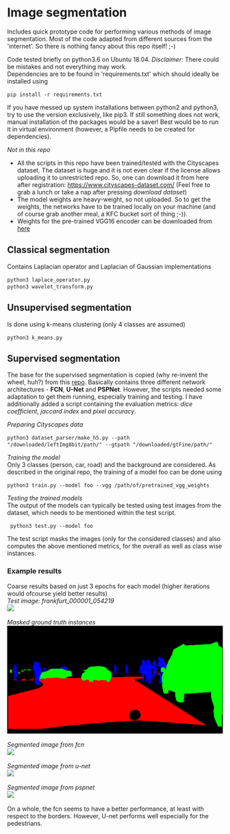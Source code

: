 # Image segmentation

Includes quick prototype code for performing various methods of image segmentation. Most of the code adapted from different sources from the 'internet'. So there is nothing fancy about this repo itself! ;-)

Code tested briefly on python3.6 on Ubuntu 18.04. *Disclaimer:* There could be mistakes and not everything may work. <br/>
Dependencies are to be found in 'requirements.txt' which should ideally be installed using 
```
pip install -r requirements.txt
```
If you have messed up system installations between python2 and python3, try to use the version exclusively, like pip3. If still something does not work, manual installation of the packages would be a saver! Best would be to run it in virtual environment (however, a Pipfile needs to be created for dependencies).

*Not in this repo*
- All the scripts in this repo have been trained/tested with the Cityscapes dataset. The dataset is huge and it is not even clear if the license allows uploading it to unrestricted repo. So, one can download it from here after registration: https://www.cityscapes-dataset.com/ (Feel free to grab a lunch or take a nap after pressing *download dataset*)
- The model weights are heavy-weight, so not uploaded. So to get the weights, the networks have to be trained locally on your machine (and of course grab another meal, a KFC bucket sort of thing ;-)).
- Weights for the pre-trained VGG16 encoder can be downloaded from [here](https://github.com/fchollet/deep-learning-models/releases/download/v0.1/vgg16_weights_tf_dim_ordering_tf_kernels_notop.h5)

## Classical segmentation
Contains Laplacian operator and Laplacian of Gaussian implementations
```
python3 laplace_operator.py
python3 wavelet_transform.py
```

## Unsupervised segmentation
Is done using k-means clustering (only 4 classes are assumed)
```
python3 k_means.py
```

## Supervised segmentation
The base for the supervised segmentation is copied (why re-invent the wheel, huh?) from this [repo](https://github.com/dhkim0225/keras-image-segmentation.git). Basically contains three different network architectures - **FCN**, **U-Net** and **PSPNet**. However, the scripts needed some adaptation to get them running, especially training and testing. I have additionally added a script containing the evaluation metrics: *dice coefficient*, *jaccard index* and *pixel accuracy*.

*Preparing Cityscapes data* <br/>
```
python3 dataset_parser/make_h5.py --path "/downloaded/leftImg8bit/path/" --gtpath "/downloaded/gtFine/path/"
```

*Training the model* <br/>
Only 3 classes (person, car, road) and the background are considered. As described in the original repo, the training of a model foo can be done using
```
python3 train.py --model foo --vgg /path/of/pretrained_vgg_weights
```

*Testing the trained models* <br/>
The output of the models can typically be tested using test images from the dataset, which needs to be mentioned within the test script.
```
 python3 test.py --model foo
 ```
 The test script masks the images (only for the considered classes) and also computes the above mentioned metrics, for the overall as well as class wise instances.
 
 ### Example results
 Coarse results based on just 3 epochs for each model (higher iterations would ofcourse yield better results) <br/>
 *Test image: frankfurt_000001_054219* <br/>
 ![](https://github.com/nageswag/segmentation/blob/feature/collective-code-for-segmentation-and-friends/supervised_segmentation/semantic_segmentation/supervised_seg_results/frankfurt_000001_054219_test_image.png)
 
  *Masked ground truth instances* <br/>
 ![](https://github.com/nageswag/segmentation/blob/main/supervised_segmentation/semantic_segmentation/supervised_seg_results/frankfurt_000001_054219_gt_color.png)
 
 *Segmented image from fcn* <br/>
 ![](https://github.com/nageswag/segmentation/blob/feature/collective-code-for-segmentation-and-friends/supervised_segmentation/semantic_segmentation/supervised_seg_results/frankfurt_000001_054219_fcn_res_color.png)
 
 *Segmented image from u-net* <br/>
 ![](https://github.com/nageswag/segmentation/blob/feature/collective-code-for-segmentation-and-friends/supervised_segmentation/semantic_segmentation/supervised_seg_results/frankfurt_000001_054219_unet_res_color.png)
 
 *Segmented image from pspnet* <br/>
 ![](https://github.com/nageswag/segmentation/blob/feature/collective-code-for-segmentation-and-friends/supervised_segmentation/semantic_segmentation/supervised_seg_results/frankfurt_000001_054219_pspnet_res_color.png)
 
On a whole, the fcn seems to have a better performance, at least with respect to the borders. However, U-net performs well especially for the pedestrians.
